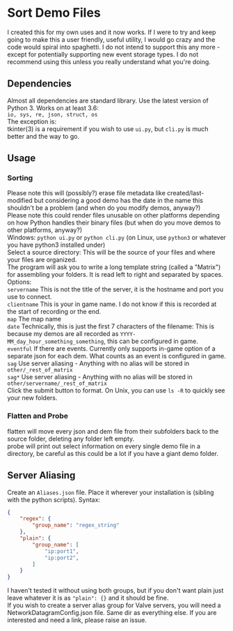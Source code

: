 # Sort Demo Files
I created this for my own uses and it now works. If I were to try and keep going to make this a user friendly, useful utility, I would go crazy and the code would spiral into spaghetti.
I do not intend to support this any more - except for potentially supporting new event storage types.
I do not recommend using this unless you really understand what you're doing.

## Dependencies
Almost all dependencies are standard library. Use the latest version of Python 3. Works on at least 3.6:  \
`io, sys, re, json, struct, os`  \
The exception is:  \
tkinter(3) is a requirement if you wish to use `ui.py`, but `cli.py` is much better and the way to go.

## Usage
### Sorting
Please note this will (possibly?) erase file metadata like created/last-modified but considering a good demo has the date in the name this shouldn't be a problem (and when do you modify demos, anyway?)  \
Please note this could render files unusable on other platforms depending on how Python handles their binary files (but when do you move demos to other platforms, anyway?) \
Windows: `python ui.py` or `python cli.py` (on Linux, use `python3` or whatever you have python3 installed under) \
Select a source directory: This will be the source of your files and where your files are organized.  \
The program will ask you to write a long template string (called a "Matrix") for assembling your folders. It is read left to right and separated by spaces. Options:  \
`servername` This is not the title of the server, it is the hostname and port you use to connect.  \
`clientname` This is your in game name. I do not know if this is recorded at the start of recording or the end.  \
`map` The map name  \
`date` Technically, this is just the first 7 characters of the filename: This is because my demos are all recorded as `YYYY-MM_day_hour_something_something`, this can be configured in game.  \
`eventful` If there are events. Currently only supports in-game option of a separate json for each dem. What counts as an event is configured in game.  \
`sag` Use server aliasing - Anything with no alias will be stored in `other/_rest_of_matrix` \
`sag*` Use server aliasing - Anything with no alias will be stored in `other/servername/_rest_of_matrix`  \
Click the submit button to format. On Unix, you can use `ls -R` to quickly see your new folders.

### Flatten and Probe
flatten will move every json and dem file from their subfolders back to the source folder, deleting any folder left empty.  \
probe will print out select information on every single demo file in a directory, be careful as this could be a lot if you have a giant demo folder.

## Server Aliasing
Create an `Aliases.json` file. Place it wherever your installation is (sibling with the python scripts). Syntax:
```json
{
	"regex": {
		"group_name": "regex_string"
	},
	"plain": {
		"group_name": [
			"ip:port1",
			"ip:port2",
		]
	}
}
```
I haven't tested it without using both groups, but if you don't want plain just leave whatever it is as `"plain": {}` and it should be fine.  \
If you wish to create a server alias group for Valve servers, you will need a NetworkDatagramConfig.json file. Same dir as everything else. If you are interested and need a link, please raise an issue.
